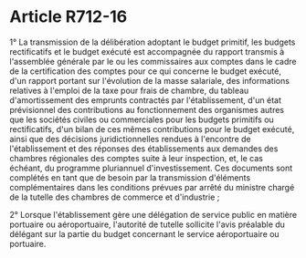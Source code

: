 # Article R712-16

<p>1° La transmission de la délibération adoptant le budget primitif, les budgets rectificatifs et le budget exécuté est accompagnée du rapport transmis à l'assemblée générale par le ou les commissaires aux comptes dans le cadre de la certification des comptes pour ce qui concerne le budget exécuté, d'un rapport portant sur l'évolution de la masse salariale, des informations relatives à l'emploi de la taxe pour frais de chambre, du tableau d'amortissement des emprunts contractés par l'établissement, d'un état prévisionnel des contributions au fonctionnement des organismes autres que les sociétés civiles ou commerciales pour les budgets primitifs ou rectificatifs, d'un bilan de ces mêmes contributions pour le budget exécuté, ainsi que des décisions juridictionnelles rendues à l'encontre de l'établissement et des réponses des établissements aux demandes des chambres régionales des comptes suite à leur inspection, et, le cas échéant, du programme pluriannuel d'investissement. Ces documents sont complétés en tant que de besoin par la transmission d'éléments complémentaires dans les conditions prévues par arrêté du ministre chargé de la tutelle des chambres de commerce et d'industrie ;</p><p>2° Lorsque l'établissement gère une délégation de service public en matière portuaire ou aéroportuaire, l'autorité de tutelle sollicite l'avis préalable du délégant sur la partie du budget concernant le service aéroportuaire ou portuaire.</p>